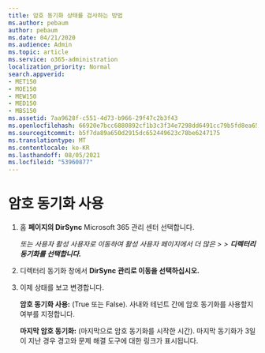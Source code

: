 ```yaml
---
title: 암호 동기화 상태를 검사하는 방법
ms.author: pebaum
author: pebaum
ms.date: 04/21/2020
ms.audience: Admin
ms.topic: article
ms.service: o365-administration
localization_priority: Normal
search.appverid:
- MET150
- MOE150
- MEW150
- MED150
- MBS150
ms.assetid: 7aa9628f-c551-4d73-b966-29f47c2b3f43
ms.openlocfilehash: 66920e7bcc6880892cf1b3c3f34e7298dd6491cc79b5fd8ea6540ee10339f33e
ms.sourcegitcommit: b5f7da89a650d2915dc652449623c78be6247175
ms.translationtype: MT
ms.contentlocale: ko-KR
ms.lasthandoff: 08/05/2021
ms.locfileid: "53960877"
---
```

# <a name="enable-password-sync"></a>암호 동기화 사용

1.  홈 **페이지의 DirSync** Microsoft 365 관리 센터 선택합니다. 
    
     *또는 사용자 활성 사용자로 이동하여 활성 사용자 페이지에서 더 많은  \>   \> **디렉터리 동기화를 선택합니다.*** 
    
2. 디렉터리 동기화 창에서 **DirSync 관리로 이동을 선택하십시오.** 
    
3. 이제 상태를 보고 변경합니다.
    
    **암호 동기화 사용:** (True 또는 False). 사내와 테넌트 간에 암호 동기화를 사용할지 여부를 지정합니다. 
    
    **마지막 암호 동기화:** (마지막으로 암호 동기화를 시작한 시간). 마지막 동기화가 3일이 지난 경우 경고와 문제 해결 도구에 대한 링크가 표시됩니다. 
    

